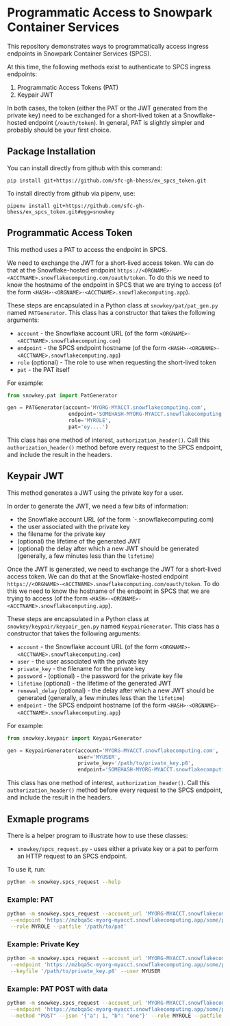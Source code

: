 # Programmatic Access to Snowpark Container Services
This repository demonstrates ways to programmatically access ingress
endpoints in Snowpark Container Services (SPCS).

At this time, the following methods exist to authenticate to SPCS ingress
endpoints:
1. Programmatic Access Tokens (PAT)
2. Keypair JWT

In both cases, the token (either the PAT or the JWT generated from the private key) 
need to be exchanged for a short-lived token at a Snowflake-hosted endpoint (`/oauth/token`).
In general, PAT is slightly simpler and probably should be your first choice.

## Package Installation
You can install directly from github with this command:
```
pip install git+https://github.com/sfc-gh-bhess/ex_spcs_token.git
```

To install directly from github via pipenv, use:
```
pipenv install git+https://github.com/sfc-gh-bhess/ex_spcs_token.git#egg=snowkey
```

## Programmatic Access Token
This method uses a PAT to access the endpoint in SPCS.

We need to exchange the JWT for a short-lived access token. 
We can do that at the Snowflake-hosted endpoint
`https://<ORGNAME>-<ACCTNAME>.snowflakecomputing.com/oauth/token`. To do this
we need to know the hostname of the endpoint in SPCS that we are trying to access
(of the form `<HASH>-<ORGNAME>-<ACCTNAME>.snowflakecomputing.app`).

These steps are encapsulated in a Python class at `snowkey/pat/pat_gen.py`
named `PATGenerator`. This class has a constructor that takes the following
arguments:
* `account` - the Snowflake account URL (of the form `<ORGNAME>-<ACCTNAME>.snowflakecomputing.com`)
* `endpoint` - the SPCS endpoint hostname (of the form `<HASH>-<ORGNAME>-<ACCTNAME>.snowflakecomputing.app`)
* `role` (optional) - The role to use when requesting the short-lived token
* `pat` - the PAT itself

For example:
```python
from snowkey.pat import PatGenerator

gen = PATGenerator(account='MYORG-MYACCT.snowflakecomputing.com', 
                    endpoint='SOMEHASH-MYORG-MYACCT.snowflakecomputing.app', 
                    role='MYROLE', 
                    pat='ey....')
```

This class has one method of interest, `authorization_header()`. 
Call this `authorization_header()` method before every request to 
the SPCS endpoint, and include the result in the headers. 

## Keypair JWT
This method generates a JWT using the private key for a user. 

In order to generate the JWT, we need a few bits of information:
* the Snowflake account URL (of the form `<ORGNAME>-<ACCTNAME>.snowflakecomputing.com)
* the user associated with the private key
* the filename for the private key
* (optional) the lifetime of the generated JWT
* (optional) the delay after which a new JWT should be generated (generally, a few minutes less than the `lifetime`)

Once the JWT is generated, we need to exchange the JWT for a 
short-lived access token. We can do that at the Snowflake-hosted endpoint
`https://<ORGNAME>-<ACCTNAME>.snowflakecomputing.com/oauth/token`. To do this
we need to know the hostname of the endpoint in SPCS that we are trying to access
(of the form `<HASH>-<ORGNAME>-<ACCTNAME>.snowflakecomputing.app`).

These steps are encapsulated in a Python class at `snowkey/keypair/keypair_gen.py`
named `KeypairGenerator`. This class has a constructor that takes the following
arguments:
* `account` - the Snowflake account URL (of the form `<ORGNAME>-<ACCTNAME>.snowflakecomputing.com`)
* `user` - the user associated with the private key
* `private_key` - the filename for the private key
* `password` - (optional) - the password for the private key file
* `lifetime` (optional) - the lifetime of the generated JWT
* `renewal_delay` (optional) - the delay after which a new JWT should be generated (generally, a few minutes less than the `lifetime`)
* `endpoint` - the SPCS endpoint hostname (of the form `<HASH>-<ORGNAME>-<ACCTNAME>.snowflakecomputing.app`)

For example:
```python
from snowkey.keypair import KeypairGenerator

gen = KeypairGenerator(account='MYORG-MYACCT.snowflakecomputing.com', 
                       user='MYUSER', 
                       private_key='/path/to/private_key.p8', 
                       endpoint='SOMEHASH-MYORG-MYACCT.snowflakecomputing.app')
```

This class has one method of interest, `authorization_header()`. 
Call this `authorization_header()` method before every request to 
the SPCS endpoint, and include the result in the headers. 

## Exmaple programs
There is a helper program to illustrate how to use these classes:
* `snowkey/spcs_request.py` - uses either a private key or a pat to perform an HTTP request to an SPCS endpoint.

To use it, run:
```bash
python -m snowkey.spcs_request --help
```

### Example: PAT
```bash
python -m snowkey.spcs_request --account_url 'MYORG-MYACCT.snowflakecomputing.com' \
 --endpoint 'https://mzbqa5c-myorg-myacct.snowflakecomputing.app/some/path' \
 --role MYROLE --patfile '/path/to/pat'
```

### Example: Private Key
```bash
python -m snowkey.spcs_request --account_url 'MYORG-MYACCT.snowflakecomputing.com' \
 --endpoint 'https://mzbqa5c-myorg-myacct.snowflakecomputing.app/some/path' \
 --keyfile '/path/to/private_key.p8' --user MYUSER
```

### Example: PAT POST with data
```bash
python -m snowkey.spcs_request --account_url 'MYORG-MYACCT.snowflakecomputing.com' \
 --endpoint 'https://mzbqa5c-myorg-myacct.snowflakecomputing.app/some/path' \
 --method "POST" --json '{"a": 1, "b": "one"}' --role MYROLE --patfile '/path/to/pat'
```
